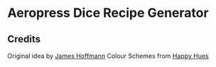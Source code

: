# Aeropress Dice Recipe Generator

## Credits

Original idea by [James Hoffmann](https://jimseven.com/2017/12/06/coffee-brewing-dice/)
Colour Schemes from [Happy Hues](https://happyhues.co)